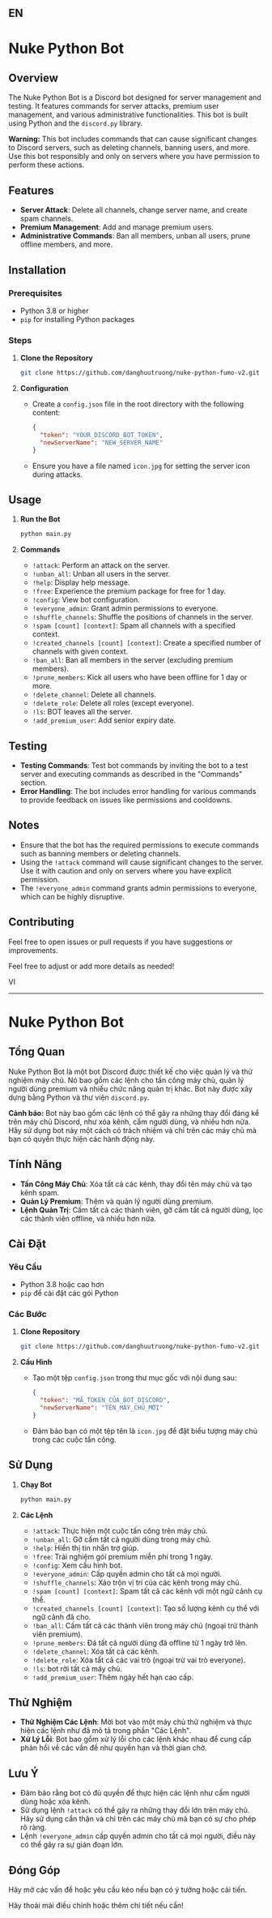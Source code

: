 EN
---

# Nuke Python Bot

## Overview

The Nuke Python Bot is a Discord bot designed for server management and testing. It features commands for server attacks, premium user management, and various administrative functionalities. This bot is built using Python and the `discord.py` library.

**Warning:** This bot includes commands that can cause significant changes to Discord servers, such as deleting channels, banning users, and more. Use this bot responsibly and only on servers where you have permission to perform these actions.

## Features

- **Server Attack**: Delete all channels, change server name, and create spam channels.
- **Premium Management**: Add and manage premium users.
- **Administrative Commands**: Ban all members, unban all users, prune offline members, and more.

## Installation

### Prerequisites

- Python 3.8 or higher
- `pip` for installing Python packages

### Steps

1. **Clone the Repository**

   ```bash
   git clone https://github.com/danghuutruong/nuke-python-fumo-v2.git
   ```

2. **Configuration**

   - Create a `config.json` file in the root directory with the following content:

     ```json
     {
       "token": "YOUR_DISCORD_BOT_TOKEN",
       "newServerName": "NEW_SERVER_NAME"
     }
     ```

   - Ensure you have a file named `icon.jpg` for setting the server icon during attacks.

## Usage

1. **Run the Bot**

   ```bash
   python main.py
   ```

2. **Commands**

   - `!attack`: Perform an attack on the server.
   - `!unban_all`: Unban all users in the server.
   - `!help`: Display help message.
   - `!free`: Experience the premium package for free for 1 day.
   - `!config`: View bot configuration.
   - `!everyone_admin`: Grant admin permissions to everyone.
   - `!shuffle_channels`: Shuffle the positions of channels in the server.
   - `!spam [count] [context]`: Spam all channels with a specified context.
   - `!created_channels [count] [context]`: Create a specified number of channels with given context.
   - `!ban_all`: Ban all members in the server (excluding premium members).
   - `!prune_members`: Kick all users who have been offline for 1 day or more.
   - `!delete_channel`: Delete all channels.
   - `!delete_role`: Delete all roles (except everyone).
   - `!ls`: BOT leaves all the server.
   - `!add_premium_user`: Add senior expiry date.

## Testing

- **Testing Commands**: Test bot commands by inviting the bot to a test server and executing commands as described in the "Commands" section.
- **Error Handling**: The bot includes error handling for various commands to provide feedback on issues like permissions and cooldowns.

## Notes

- Ensure that the bot has the required permissions to execute commands such as banning members or deleting channels.
- Using the `!attack` command will cause significant changes to the server. Use it with caution and only on servers where you have explicit permission.
- The `!everyone_admin` command grants admin permissions to everyone, which can be highly disruptive.

## Contributing

Feel free to open issues or pull requests if you have suggestions or improvements.

Feel free to adjust or add more details as needed!

VI

---

# Nuke Python Bot

## Tổng Quan

Nuke Python Bot là một bot Discord được thiết kế cho việc quản lý và thử nghiệm máy chủ. Nó bao gồm các lệnh cho tấn công máy chủ, quản lý người dùng premium và nhiều chức năng quản trị khác. Bot này được xây dựng bằng Python và thư viện `discord.py`.

**Cảnh báo:** Bot này bao gồm các lệnh có thể gây ra những thay đổi đáng kể trên máy chủ Discord, như xóa kênh, cấm người dùng, và nhiều hơn nữa. Hãy sử dụng bot này một cách có trách nhiệm và chỉ trên các máy chủ mà bạn có quyền thực hiện các hành động này.

## Tính Năng

- **Tấn Công Máy Chủ**: Xóa tất cả các kênh, thay đổi tên máy chủ và tạo kênh spam.
- **Quản Lý Premium**: Thêm và quản lý người dùng premium.
- **Lệnh Quản Trị**: Cấm tất cả các thành viên, gỡ cấm tất cả người dùng, lọc các thành viên offline, và nhiều hơn nữa.

## Cài Đặt

### Yêu Cầu

- Python 3.8 hoặc cao hơn
- `pip` để cài đặt các gói Python

### Các Bước

1. **Clone Repository**

   ```bash
   git clone https://github.com/danghuutruong/nuke-python-fumo-v2.git
   ```

2. **Cấu Hình**

   - Tạo một tệp `config.json` trong thư mục gốc với nội dung sau:

     ```json
     {
       "token": "MÃ_TOKEN_CỦA_BOT_DISCORD",
       "newServerName": "TÊN_MÁY_CHỦ_MỚI"
     }
     ```

   - Đảm bảo bạn có một tệp tên là `icon.jpg` để đặt biểu tượng máy chủ trong các cuộc tấn công.

## Sử Dụng

1. **Chạy Bot**

   ```bash
   python main.py
   ```

2. **Các Lệnh**

   - `!attack`: Thực hiện một cuộc tấn công trên máy chủ.
   - `!unban_all`: Gỡ cấm tất cả người dùng trong máy chủ.
   - `!help`: Hiển thị tin nhắn trợ giúp.
   - `!free`: Trải nghiệm gói premium miễn phí trong 1 ngày.
   - `!config`: Xem cấu hình bot.
   - `!everyone_admin`: Cấp quyền admin cho tất cả mọi người.
   - `!shuffle_channels`: Xáo trộn vị trí của các kênh trong máy chủ.
   - `!spam [count] [context]`: Spam tất cả các kênh với một ngữ cảnh cụ thể.
   - `!created_channels [count] [context]`: Tạo số lượng kênh cụ thể với ngữ cảnh đã cho.
   - `!ban_all`: Cấm tất cả các thành viên trong máy chủ (ngoại trừ thành viên premium).
   - `!prune_members`: Đá tất cả người dùng đã offline từ 1 ngày trở lên.
   - `!delete_channel`: Xóa tất cả các kênh.
   - `!delete_role`: Xóa tất cả các vai trò (ngoại trừ vai trò everyone).
   - `!ls`: bot rời tất cả máy chủ.
   - `!add_premium_user`: Thêm ngày hết hạn cao cấp.

## Thử Nghiệm

- **Thử Nghiệm Các Lệnh**: Mời bot vào một máy chủ thử nghiệm và thực hiện các lệnh như đã mô tả trong phần "Các Lệnh".
- **Xử Lý Lỗi**: Bot bao gồm xử lý lỗi cho các lệnh khác nhau để cung cấp phản hồi về các vấn đề như quyền hạn và thời gian chờ.

## Lưu Ý

- Đảm bảo rằng bot có đủ quyền để thực hiện các lệnh như cấm người dùng hoặc xóa kênh.
- Sử dụng lệnh `!attack` có thể gây ra những thay đổi lớn trên máy chủ. Hãy sử dụng cẩn thận và chỉ trên các máy chủ mà bạn có sự cho phép rõ ràng.
- Lệnh `!everyone_admin` cấp quyền admin cho tất cả mọi người, điều này có thể gây ra sự gián đoạn lớn.

## Đóng Góp

Hãy mở các vấn đề hoặc yêu cầu kéo nếu bạn có ý tưởng hoặc cải tiến.

Hãy thoải mái điều chỉnh hoặc thêm chi tiết nếu cần!
